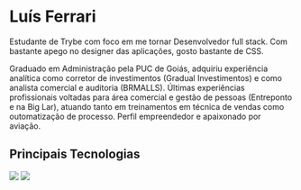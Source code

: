 <h1>Luís Ferrari</h1>

Estudante de Trybe com foco em me tornar Desenvolvedor full stack.
Com bastante apego no designer das aplicações, gosto bastante de CSS.

Graduado em Administração pela PUC de Goiás, adquiriu experiência analítica como corretor de investimentos (Gradual Investimentos) e como analista comercial e auditoria (BRMALLS).
Últimas experiências profissionais voltadas para área comercial e gestão de pessoas (Entreponto e na Big Lar), atuando tanto em treinamentos em técnica de vendas como outomatização de processo.
Perfil empreendedor e apaixonado por aviação.

## Principais Tecnologias

[![](https://github-readme-stats.vercel.app/api?username=ldferrari&count_private=true&show_icons=true&theme=dark)](https://github.com/anuraghazra/github-readme-stats)
[![](https://github-readme-stats.vercel.app/api/top-langs/?username=ldferrari&layout=compact&count_private=true&theme=dark)](https://github.com/anuraghazra/github-readme-stats)
<!--
**ldferrari/ldferrari** is a ✨ _special_ ✨ repository because its `README.md` (this file) appears on your GitHub profile.

Here are some ideas to get you started:

- 🔭 I’m currently working on ...
- 🌱 I’m currently learning ...
- 👯 I’m looking to collaborate on ...
- 🤔 I’m looking for help with ...
- 💬 Ask me about ...
- 📫 How to reach me: ...
- 😄 Pronouns: ...
- ⚡ Fun fact: ...
-->
